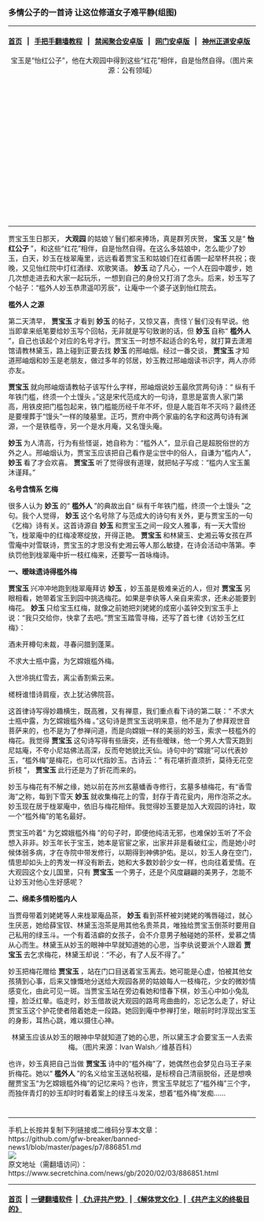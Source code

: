 ### 多情公子的一首诗 让这位修道女子难平静(组图)
------------------------

#### [首页](https://github.com/gfw-breaker/banned-news1/blob/master/README.md) &nbsp;&nbsp;|&nbsp;&nbsp; [手把手翻墙教程](https://github.com/gfw-breaker/guides/wiki) &nbsp;&nbsp;|&nbsp;&nbsp; [禁闻聚合安卓版](https://github.com/gfw-breaker/bn-android) &nbsp;&nbsp;|&nbsp;&nbsp; [网门安卓版](https://github.com/oGate2/oGate) &nbsp;&nbsp;|&nbsp;&nbsp; [神州正道安卓版](https://github.com/SzzdOgate/update) 



<div class="article_right" style="fone-color:#000">
 <p style="text-align:center">
  <img alt="" src="https://img2.secretchina.com/pic/2019/2-14/p2362004a645975724-ss.jpg"/>
  <br>
   宝玉是“怡红公子”，他在大观园中得到这些“红花”相伴，自是怡然自得。（图片来源：公有领域）
   <span id="hideid" name="hideid" style="color:red;display:none;">
    <span href="https://www.secretchina.com">
    </span>
   </span>
  </br>
 </p>
 <div id="txt-mid1-t21-2017">
  <ins class="adsbygoogle" data-ad-client="ca-pub-1276641434651360" data-ad-slot="2451032099" style="display:inline-block;width:336px;height:280px">
  </ins>
  

---


  </div>
 </div>
 <p>
  贾宝玉生日那天，
  <strong>
   <span href="https://zh.wikipedia.org/wiki/%E5%A4%A7%E8%A7%82%E5%9B%AD" target="_blank">
    大观园
   </span>
  </strong>
  的姑娘丫鬟们都来捧场，真是群芳庆贺，
  <strong>
   宝玉
  </strong>
  又是“
  <strong>
   <span href="https://zh.wikipedia.org/wiki/%E8%B3%88%E5%AF%B6%E7%8E%89" target="_blank">
    怡红公子
   </span>
  </strong>
  ”，和这些“红花”相伴，自是怡然自得。在这么多姑娘中，怎么能少了妙玉，白天，妙玉在栊翠庵里，远远看着贾宝玉和姑娘们在红香圃一起举杯共祝；夜晚，又见怡红院中灯红酒绿、欢歌笑语。
  <strong>
   <span href="https://zh.wikipedia.org/wiki/%E5%A6%99%E7%8E%89" target="_blank">
    妙玉
   </span>
  </strong>
  动了凡心，一个人在园中踱步，她几次想走进去和大家一起玩乐，一想到自己的身份又打消了念头。后来，妙玉写了个帖子：“槛外人妙玉恭肃遥叩芳辰”，让庵中一个婆子送到怡红院去。
  <span id="hideid" name="hideid" style="color:red;display:none;">
   <span href="https://www.secretchina.com">
   </span>
  </span>
 </p>
 <p>
  <strong>
   <span href="https://www.secretchina.com/news/gb/tag/槛外人" target="_blank">
    槛外人
   </span>
   之源
  </strong>
 </p>
 <p>
  第二天清早，
  <strong>
   <span href="https://zh.wikipedia.org/wiki/%E8%B3%88%E5%AF%B6%E7%8E%89" target="_blank">
    贾宝玉
   </span>
  </strong>
  才看到
  <strong>
   <span href="https://zh.wikipedia.org/wiki/%E5%A6%99%E7%8E%89" target="_blank">
    妙玉
   </span>
  </strong>
  的帖子，又惊又喜，责怪丫鬟们没有早说。他当即拿来纸笔要给妙玉写个回帖，无非就是写句致谢的话，但
  <strong>
   <span href="https://zh.wikipedia.org/wiki/%E5%A6%99%E7%8E%89" target="_blank">
    妙玉
   </span>
  </strong>
  自称“
  <strong>
   <span href="http://zh.wikipedia.org/wiki/%E5%A6%99%E7%8E%89" target="_blank">
    槛外人
   </span>
  </strong>
  ”，自己也该起个对应的名号才行。贾宝玉一时想不起适合的名号，就打算去潇湘馆请教林黛玉，路上碰到正要去找
  <strong>
   <span href="https://zh.wikipedia.org/wiki/%E5%A6%99%E7%8E%89" target="_blank">
    妙玉
   </span>
  </strong>
  的邢岫烟。经过一番交谈，
  <strong>
   <span href="https://zh.wikipedia.org/wiki/%E8%B3%88%E5%AF%B6%E7%8E%89" target="_blank">
    贾宝玉
   </span>
  </strong>
  才知道邢岫烟和妙玉是老朋友，做过多年的邻居，妙玉教过邢岫烟读书识字，两人亦师亦友。
 </p>
 <p>
  <strong>
   <span href="https://zh.wikipedia.org/wiki/%E8%B3%88%E5%AF%B6%E7%8E%89" target="_blank">
    贾宝玉
   </span>
  </strong>
  就向邢岫烟请教帖子该写什么字样，邢岫烟说妙玉最欣赏两句诗：“
  <span style="font-family:Comic Sans MS,cursive">
   纵有千年铁门槛，终须一个土馒头
  </span>
  。”这是宋代范成大的一句诗，意思是富贵人家门第高，用铁皮把门槛包起来，铁门槛能历经千年不坏，但是人能百年不灭吗？最终还是要埋葬于“馒头”一样的陵墓里。正巧，贾府中两个家庙的名字和这两句诗有渊源，一个是铁槛寺，另一个是水月庵，又名馒头庵。
 </p>
 <p>
  <strong>
   <span href="https://zh.wikipedia.org/wiki/%E5%A6%99%E7%8E%89" target="_blank">
    妙玉
   </span>
  </strong>
  为人清高，行为有些怪诞，她自称为：“槛外人”，显示自己是超脱俗世的方外之人。邢岫烟认为，贾宝玉应该把自己看作是尘世中的俗人，自谦为“槛内人”，
  <strong>
   <span href="https://zh.wikipedia.org/wiki/%E5%A6%99%E7%8E%89" target="_blank">
    妙玉
   </span>
  </strong>
  看了才会欢喜。
  <strong>
   <span href="https://zh.wikipedia.org/wiki/%E8%B3%88%E5%AF%B6%E7%8E%89" target="_blank">
    贾宝玉
   </span>
  </strong>
  听了觉得很有道理，就把帖子写成：“槛内人宝玉薰沐谨拜。”
 </p>
 <p>
  <strong>
   名号含情系
  </strong>
  <strong>
   乞梅
  </strong>
 </p>
 <p>
  很多人认为
  <strong>
   <span href="https://zh.wikipedia.org/wiki/%E5%A6%99%E7%8E%89" target="_blank">
    妙玉
   </span>
  </strong>
  的“
  <strong>
   <span href="http://zh.wikipedia.org/wiki/%E5%A6%99%E7%8E%89" target="_blank">
    槛外人
   </span>
  </strong>
  ”的典故出自“
  <span style="font-family:Comic Sans MS,cursive">
   纵有千年铁门槛，终须一个土馒头
  </span>
  ”之句。我个人觉得，
  <strong>
   <span href="https://zh.wikipedia.org/wiki/%E5%A6%99%E7%8E%89" target="_blank">
    妙玉
   </span>
  </strong>
  这个名号除了与范成大的诗句有关外，更与贾宝玉的一句《乞梅》诗有关。这首诗源自
  <strong>
   <span href="https://zh.wikipedia.org/wiki/%E5%A6%99%E7%8E%89" target="_blank">
    妙玉
   </span>
  </strong>
  和贾宝玉之间一段文人雅事，有一天大雪纷飞，栊翠庵中的红梅凌寒绽放，开得正艳。
  <strong>
   <span href="https://zh.wikipedia.org/wiki/%E8%B3%88%E5%AF%B6%E7%8E%89" target="_blank">
    贾宝玉
   </span>
  </strong>
  和林黛玉、史湘云等女孩在芦雪庵中对雪联诗，贾宝玉的才思没有史湘云等人那么敏捷，在诗会活动中落第。李纨罚他到栊翠庵中折一枝红梅来，还要写一首咏梅诗。
 </p>
 <p>
  <strong>
   一、暧昧遗诗得槛外梅
  </strong>
 </p>
 <p>
  <strong>
   <span href="https://zh.wikipedia.org/wiki/%E8%B3%88%E5%AF%B6%E7%8E%89" target="_blank">
    贾宝玉
   </span>
  </strong>
  兴冲冲地跑到栊翠庵拜访
  <strong>
   <span href="https://zh.wikipedia.org/wiki/%E5%A6%99%E7%8E%89" target="_blank">
    妙玉
   </span>
  </strong>
  ，妙玉虽是极难亲近的人，但对
  <strong>
   <span href="https://zh.wikipedia.org/wiki/%E8%B3%88%E5%AF%B6%E7%8E%89" target="_blank">
    贾宝玉
   </span>
  </strong>
  另眼相看，她带着宝玉到园中挑选梅花。如果是李纨等人亲自来索求，还未必能要到梅花。
  <strong>
   <span href="https://zh.wikipedia.org/wiki/%E5%A6%99%E7%8E%89" target="_blank">
    妙玉
   </span>
  </strong>
  只给宝玉红梅，就像之前她把刘姥姥的成窑小盖钟交到宝玉手上说：“我只交给你，快拿了去吧。”贾宝玉踏雪寻梅，还写了首七律《访妙玉乞红梅》：
 </p>
 <p>
  <span style="font-family:Comic Sans MS,cursive">
   酒未开樽句未裁，寻春问腊到蓬莱。
  </span>
 </p>
 <p>
  <span style="font-family:Comic Sans MS,cursive">
   不求大士瓶中露，为乞嫦娥槛外梅。
  </span>
 </p>
 <center>
  <div style="max-width: 632px;height:180px; display: none; text-align: center; margin: 0 auto; overflow: hidden;overflow-x: hidden;">
   <div id="taboola-midarticle-thumbnails" style="max-width: 632px;height:180px;overflow: hidden;overflow-x: hidden;">
   </div>
  </div>
  <div>
   <ins class="adsbygoogle" data-ad-client="ca-pub-1276641434651360" data-ad-format="fluid" data-ad-layout="in-article" data-ad-slot="5164544770" style="display:block; text-align:center;">
   </ins>
  </div>
 </center>
 <p>
  <span style="font-family:Comic Sans MS,cursive">
   入世冷挑红雪去，离尘香割紫云来。
  </span>
 </p>
 <p>
  <span style="font-family:Comic Sans MS,cursive">
   槎枒谁惜诗肩瘦，衣上犹沾佛院苔。
  </span>
 </p>
 <p>
  这首律诗写得妙趣横生，既高雅，又有禅意，我们重点看下诗的第二联：“
  <span style="font-family:Comic Sans MS,cursive">
   不求大士瓶中露，为乞嫦娥槛外梅
  </span>
  。”这句诗是贾宝玉说明来意，他不是为了参拜观世音菩萨来的，也不是为了参禅问道，而是向嫦娥一样的美丽的妙玉，索求一枝槛外的梅花。我觉得
  <strong>
   <span href="https://zh.wikipedia.org/wiki/%E8%B3%88%E5%AF%B6%E7%8E%89" target="_blank">
    贾宝玉
   </span>
  </strong>
  这句诗写得有些唐突，还有些暧昧，他一个男人大雪天跑到尼姑庵，不夸小尼姑佛法高深，反而夸她貌比天仙。诗句中的“嫦娥”可以代表妙玉，“槛外梅”是梅花，也可以代指妙玉。古诗云：“
  <span style="font-family:Comic Sans MS,cursive">
   有花堪折直须折，莫待无花空折枝
  </span>
  ”，
  <strong>
   <span href="https://zh.wikipedia.org/wiki/%E8%B3%88%E5%AF%B6%E7%8E%89" target="_blank">
    贾宝玉
   </span>
  </strong>
  此行还是为了折花而来的。
 </p>
 <p>
  妙玉与梅花有不解之缘，她以前在苏州玄墓蟠香寺修行，玄墓多植梅花，有“香雪海”之称，每到下雪天
  <strong>
   <span href="https://zh.wikipedia.org/wiki/%E5%A6%99%E7%8E%89" target="_blank">
    妙玉
   </span>
  </strong>
  就收集梅花上的雪，封存于青花瓮内，用作泡茶之水。妙玉现在居于栊翠庵中，依旧与梅花相伴。我觉得妙玉要是加入大观园的诗社，取一个“槛外梅”的笔名最好。
 </p>
 <p>
  贾宝玉吟着“
  <span style="font-family:Comic Sans MS,cursive">
   为乞嫦娥槛外梅
  </span>
  ”的句子时，即便他纯洁无邪，也难保妙玉听了不会想入非非。妙玉年长于宝玉，她本是官宦之家，出家并非是看破红尘，而是她小时候体弱多病，才在寺院中带发修行，以期得到神佛护佑。是以，妙玉人身在空门，情思却如头上的秀发一样没有断去，她和大多数妙龄少女一样，也向往着爱情。在大观园这个女儿国里，只有
  <strong>
   <span href="https://zh.wikipedia.org/wiki/%E8%B3%88%E5%AF%B6%E7%8E%89" target="_blank">
    贾宝玉
   </span>
  </strong>
  一个男子，还是个风度翩翩的美男子，怎能不让妙玉对他心生好感呢？
 </p>
 <p>
  <strong>
   二、绵柔多情盼槛内人
  </strong>
 </p>
 <p>
  当贾母带着刘姥姥等人来栊翠庵品茶，
  <strong>
   <span href="https://zh.wikipedia.org/wiki/%E5%A6%99%E7%8E%89" target="_blank">
    妙玉
   </span>
  </strong>
  看到茶杯被刘姥姥的嘴唇碰过，就心生厌恶，她给薛宝钗、林黛玉泡茶是用其他名贵茶具，唯独给贾宝玉倒茶时要用自己私用的绿玉斗。一个有着洁癖的女孩子，会不介意男子触碰她的茶杯，爱慕之情从心而生。林黛玉从妙玉的眼神中早就知道她的心思，当李纨说要派个人跟着
  <strong>
   <span href="https://zh.wikipedia.org/wiki/%E8%B3%88%E5%AF%B6%E7%8E%89" target="_blank">
    贾宝玉
   </span>
  </strong>
  去乞求梅花，林黛玉却说：“不必，有了人反不得了。”
 </p>
 <p>
  妙玉把梅花赠给
  <strong>
   <span href="https://zh.wikipedia.org/wiki/%E8%B3%88%E5%AF%B6%E7%8E%89" target="_blank">
    贾宝玉
   </span>
  </strong>
  ，站在门口目送着宝玉离去。她可能是心虚，怕被其他女孩猜到心事，后来又慷慨地分送给大观园各房的姑娘每人一枝梅花，少女的微妙情感变化，由此可见一斑。当贾宝玉站在旁边看她和惜春下棋，妙玉心中如小兔乱撞，脸泛红晕。临走时，妙玉借故说大观园的路弯弯曲曲的，忘记怎么走了，好让贾宝玉这个护花使者陪着她走一段路。她回到庵中参禅打坐，眼前时时浮现出宝玉的身影，耳热心跳，难以摄住心神。
 </p>
 <p style="text-align:center">
  <img alt="" src="https://img2.secretchina.com/pic/2019/3-6/p2376031a58819134-ss.jpg"/>
  <br>
   林黛玉应该从妙玉的眼神中早就知道了她的心思，所以黛玉才会要宝玉一人去索梅。（图片来源：Ivan Walsh／维基百科）
  </br>
 </p>
 <p>
  也许，妙玉真把自己当做
  <strong>
   <span href="https://zh.wikipedia.org/wiki/%E8%B3%88%E5%AF%B6%E7%8E%89" target="_blank">
    贾宝玉
   </span>
  </strong>
  诗中的“槛外梅”了，她偶然也会梦见白马王子来折梅花。她以“
  <strong>
   <span href="http://zh.wikipedia.org/wiki/%E5%A6%99%E7%8E%89" target="_blank">
    槛外人
   </span>
  </strong>
  ”的名义给宝玉送帖祝福，是标榜自己清丽脱俗，还是想唤醒贾宝玉“为乞嫦娥槛外梅”的记忆来吗？也许，贾宝玉早就忘了“槛外梅”三个字，而独伴青灯的妙玉却时时看着案上的绿玉斗发呆，想着“槛外梅”发痴……
  <center>
   <div>
    <div id="txt-mid2-t22-2017" style="display: block;  max-height: 351px;  overflow: hidden;">
     <div id="SC-21xxx">
     </div>
     <ins class="adsbygoogle" data-ad-client="ca-pub-1276641434651360" data-ad-format="auto" data-ad-slot="4301710469" data-full-width-responsive="true" style="display:block">
     </ins>
    </div>
   </div>
  </center>
  <div style="padding-top:12px;">
  </div>
 </p>
</div>

<hr/>
手机上长按并复制下列链接或二维码分享本文章：<br/>
https://github.com/gfw-breaker/banned-news1/blob/master/pages/p7/886851.md <br/>
<a href='https://github.com/gfw-breaker/banned-news1/blob/master/pages/p7/886851.md'><img src='https://github.com/gfw-breaker/banned-news1/blob/master/pages/p7/886851.md.png'/></a> <br/>
原文地址（需翻墙访问）：https://www.secretchina.com/news/gb/2020/02/03/886851.html


------------------------
#### [首页](https://github.com/gfw-breaker/banned-news1/blob/master/README.md) &nbsp;|&nbsp; [一键翻墙软件](https://github.com/gfw-breaker/nogfw/blob/master/README.md) &nbsp;| [《九评共产党》](https://github.com/gfw-breaker/9ping.md/blob/master/README.md#九评之一评共产党是什么) | [《解体党文化》](https://github.com/gfw-breaker/jtdwh.md/blob/master/README.md) | [《共产主义的终极目的》](https://github.com/gfw-breaker/gczydzjmd.md/blob/master/README.md)


<img src='http://gfw-breaker.win/banned-news/pages/p7/886851.md' width='0px' height='0px'/>